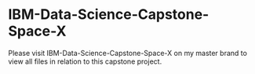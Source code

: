 # IBM-Data-Science-Capstone-Space-X

Please visit IBM-Data-Science-Capstone-Space-X on my master brand to view all files in relation to this capstone project.
